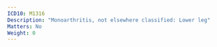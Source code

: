 ```yaml
---
ICD10: M1316
Description: "Monoarthritis, not elsewhere classified: Lower leg"
Matters: No
Weight: 0
---
```


